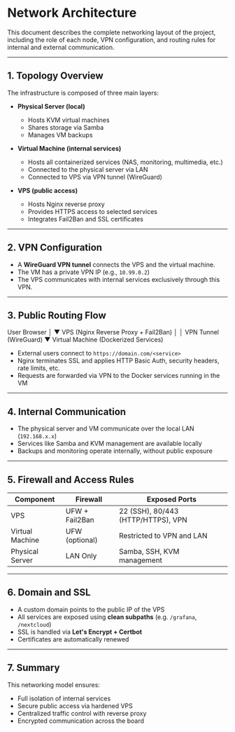 # Network Architecture

This document describes the complete networking layout of the project, including the role of each node, VPN configuration, and routing rules for internal and external communication.

---

## 1. Topology Overview

The infrastructure is composed of three main layers:

- **Physical Server (local)**  
  - Hosts KVM virtual machines  
  - Shares storage via Samba  
  - Manages VM backups

- **Virtual Machine (internal services)**  
  - Hosts all containerized services (NAS, monitoring, multimedia, etc.)  
  - Connected to the physical server via LAN  
  - Connected to VPS via VPN tunnel (WireGuard)

- **VPS (public access)**  
  - Hosts Nginx reverse proxy  
  - Provides HTTPS access to selected services  
  - Integrates Fail2Ban and SSL certificates

---

## 2. VPN Configuration

- A **WireGuard VPN tunnel** connects the VPS and the virtual machine.  
- The VM has a private VPN IP (e.g., `10.99.0.2`)  
- The VPS communicates with internal services exclusively through this VPN.

---

## 3. Public Routing Flow

User Browser
    │
    ▼
VPS (Nginx Reverse Proxy + Fail2Ban)
    │
    │ VPN Tunnel (WireGuard)
    ▼
Virtual Machine (Dockerized Services)


- External users connect to `https://domain.com/<service>`
- Nginx terminates SSL and applies HTTP Basic Auth, security headers, rate limits, etc.
- Requests are forwarded via VPN to the Docker services running in the VM

---

## 4. Internal Communication

- The physical server and VM communicate over the local LAN (`192.168.x.x`)
- Services like Samba and KVM management are available locally
- Backups and monitoring operate internally, without public exposure

---

## 5. Firewall and Access Rules

| Component        | Firewall     | Exposed Ports                       |
|------------------|--------------|-------------------------------------|
| VPS              | UFW + Fail2Ban | 22 (SSH), 80/443 (HTTP/HTTPS), VPN |
| Virtual Machine  | UFW (optional) | Restricted to VPN and LAN          |
| Physical Server  | LAN Only      | Samba, SSH, KVM management          |

---

## 6. Domain and SSL

- A custom domain points to the public IP of the VPS  
- All services are exposed using **clean subpaths** (e.g. `/grafana`, `/nextcloud`)  
- SSL is handled via **Let's Encrypt + Certbot**  
- Certificates are automatically renewed

---

## 7. Summary

This networking model ensures:
- Full isolation of internal services
- Secure public access via hardened VPS
- Centralized traffic control with reverse proxy
- Encrypted communication across the board